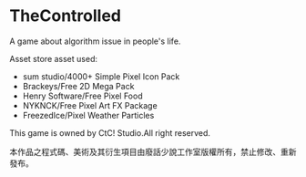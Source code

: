<h1>TheControlled</h1>
<p>A game about algorithm issue in people's life.</p>
<p>Asset store asset used:</p>
<ul>
  <li>sum studio/4000+ Simple Pixel Icon Pack</li>
  <li>Brackeys/Free 2D Mega Pack</li>
  <li>Henry Software/Free Pixel Food</li>
  <li>NYKNCK/Free Pixel Art FX Package</li>
  <li>FreezedIce/Pixel Weather Particles</li>
</ul>
<p>This game is owned by CtC! Studio.All right reserved.</p>
<p>本作品之程式碼、美術及其衍生項目由廢話少說工作室版權所有，禁止修改、重新發布。</p>

